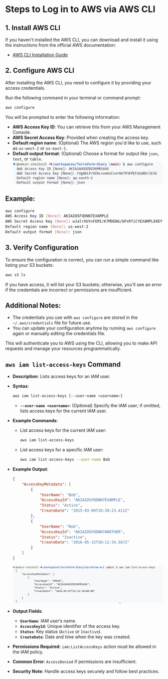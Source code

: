 
# Steps to Log in to AWS via AWS CLI

## 1. **Install AWS CLI**
If you haven't installed the AWS CLI, you can download and install it using the instructions from the official AWS documentation:
- [AWS CLI Installation Guide](https://docs.aws.amazon.com/cli/latest/userguide/install-cliv2.html)

## 2. **Configure AWS CLI**
After installing the AWS CLI, you need to configure it by providing your access credentials.

Run the following command in your terminal or command prompt:

```bash
aws configure
```

You will be prompted to enter the following information:

- **AWS Access Key ID**: You can retrieve this from your AWS Management Console.
- **AWS Secret Access Key**: Provided when creating the access key.
- **Default region name**: (Optional) The AWS region you'd like to use, such as `us-west-2` or `us-east-1`.
- **Default output format**: (Optional) Choose a format for output like `json`, `text`, or `table`.
![aws-config](image.png)

## Example:
```bash
aws configure
AWS Access Key ID [None]: AKIAIOSFODNN7EXAMPLE
AWS Secret Access Key [None]: wJalrXUtnFEMI/K7MDENG/bPxRfiCYEXAMPLEKEY
Default region name [None]: us-west-2
Default output format [None]: json
```
## 3. **Verify Configuration**
To ensure the configuration is correct, you can run a simple command like listing your S3 buckets:

```bash
aws s3 ls
```

If you have access, it will list your S3 buckets; otherwise, you'll see an error if the credentials are incorrect or permissions are insufficient.

## Additional Notes:
- The credentials you use with `aws configure` are stored in the `~/.aws/credentials` file for future use.
- You can update your configuration anytime by running `aws configure` again or manually editing the credentials file.
  
This will authenticate you to AWS using the CLI, allowing you to make API requests and manage your resources programmatically.



## `aws iam list-access-keys` Command

- **Description**: Lists access keys for an IAM user.
- **Syntax**: 
  ```bash
  aws iam list-access-keys [--user-name <username>]
  ```
  - **`--user-name <username>`**: (Optional) Specify the IAM user; if omitted, lists access keys for the current IAM user.

- **Example Commands**:
  - List access keys for the current IAM user:
    ```bash
    aws iam list-access-keys
    ```
  - List access keys for a specific IAM user:
    ```bash
    aws iam list-access-keys --user-name Bob
    ```

- **Example Output**:
  ```json
  {
      "AccessKeyMetadata": [
          {
              "UserName": "Bob",
              "AccessKeyId": "AKIAIOSFODNN7EXAMPLE",
              "Status": "Active",
              "CreateDate": "2015-03-09T18:39:23.411Z"
          },
          {
              "UserName": "Bob",
              "AccessKeyId": "AKIAIOSFODNN7ANOTHER",
              "Status": "Inactive",
              "CreateDate": "2016-05-15T10:12:34.567Z"
          }
      ]
  }
  ```
  ![list](image-1.png)

- **Output Fields**:
  - **`UserName`**: IAM user’s name.
  - **`AccessKeyId`**: Unique identifier of the access key.
  - **`Status`**: Key status (`Active` or `Inactive`).
  - **`CreateDate`**: Date and time when the key was created.

- **Permissions Required**: `iam:ListAccessKeys` action must be allowed in the IAM policy.

- **Common Error**: `AccessDenied` if permissions are insufficient.

- **Security Note**: Handle access keys securely and follow best practices.

